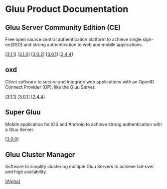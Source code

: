# Gluu Product Documentation

## Gluu Server Community Edition (CE) 
Free open source central authentication platform to achieve single sign-on(SSO) and strong authentication to web and mobile applications.
		
[[3.1.1](./ce/3.1.1)] [[3.1.0](./ce/3.1.0)] [[3.0.2](./ce/3.0.2)] [[3.0.1](./ce/3.0.1)] [[2.4.4](./ce/2.4.4)]


## oxd 
Client software to secure and integrate web applications with an OpenID Connect Provider (OP), like the Gluu Server.

[[3.1.1](./oxd/3.1.1)]  [[3.0.1](./oxd/3.0.1)]  [[2.4.4](./oxd/2.4.4)]


## Super Gluu 
Mobile application for iOS and Android to achieve strong authentication with a Gluu Server.

[[3.0.0](./supergluu/3.0.0)]

## Gluu Cluster Manager
Software to simplify clustering multiple Gluu Servers to achieve fail-over and high availability.

[[Alpha]](./cm/alpha)
